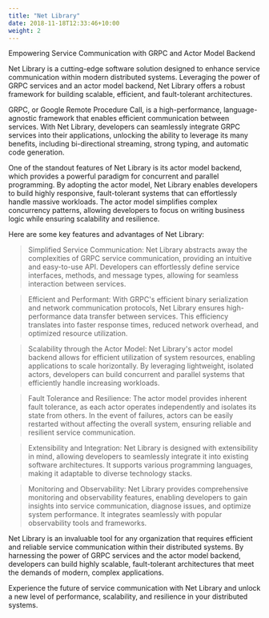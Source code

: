 ```yaml
---
title: "Net Library"
date: 2018-11-18T12:33:46+10:00
weight: 2
---
```


Empowering Service Communication with GRPC and Actor Model Backend

Net Library is a cutting-edge software solution designed to enhance service communication within modern distributed systems. Leveraging the power of GRPC services and an actor model backend, Net Library offers a robust framework for building scalable, efficient, and fault-tolerant architectures.

GRPC, or Google Remote Procedure Call, is a high-performance, language-agnostic framework that enables efficient communication between services. With Net Library, developers can seamlessly integrate GRPC services into their applications, unlocking the ability to leverage its many benefits, including bi-directional streaming, strong typing, and automatic code generation.

One of the standout features of Net Library is its actor model backend, which provides a powerful paradigm for concurrent and parallel programming. By adopting the actor model, Net Library enables developers to build highly responsive, fault-tolerant systems that can effortlessly handle massive workloads. The actor model simplifies complex concurrency patterns, allowing developers to focus on writing business logic while ensuring scalability and resilience.

Here are some key features and advantages of Net Library:

> Simplified Service Communication: Net Library abstracts away the complexities of GRPC service communication, providing an intuitive and easy-to-use API. Developers can effortlessly define service interfaces, methods, and message types, allowing for seamless interaction between services.

> Efficient and Performant: With GRPC's efficient binary serialization and network communication protocols, Net Library ensures high-performance data transfer between services. This efficiency translates into faster response times, reduced network overhead, and optimized resource utilization.

> Scalability through the Actor Model: Net Library's actor model backend allows for efficient utilization of system resources, enabling applications to scale horizontally. By leveraging lightweight, isolated actors, developers can build concurrent and parallel systems that efficiently handle increasing workloads.

> Fault Tolerance and Resilience: The actor model provides inherent fault tolerance, as each actor operates independently and isolates its state from others. In the event of failures, actors can be easily restarted without affecting the overall system, ensuring reliable and resilient service communication.

> Extensibility and Integration: Net Library is designed with extensibility in mind, allowing developers to seamlessly integrate it into existing software architectures. It supports various programming languages, making it adaptable to diverse technology stacks.

> Monitoring and Observability: Net Library provides comprehensive monitoring and observability features, enabling developers to gain insights into service communication, diagnose issues, and optimize system performance. It integrates seamlessly with popular observability tools and frameworks.

Net Library is an invaluable tool for any organization that requires efficient and reliable service communication within their distributed systems. By harnessing the power of GRPC services and the actor model backend, developers can build highly scalable, fault-tolerant architectures that meet the demands of modern, complex applications.

Experience the future of service communication with Net Library and unlock a new level of performance, scalability, and resilience in your distributed systems.